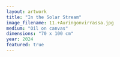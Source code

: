 ```yaml
---
layout: artwork
title: "In the Solar Stream"
image_filename: 11.+Auringonvirrassa.jpg
medium: "Oil on canvas"
dimensions: "70 x 100 cm"
year: 2024
featured: true
---
```

